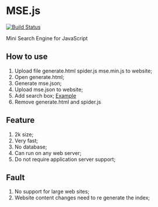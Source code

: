 # MSE.js #

[![Build Status](https://travis-ci.org/xuender/mse.js.svg)](https://travis-ci.org/xuender/mse.js)

Mini Search Engine for JavaScript

## How to use ##

1. Upload file generate.html spider.js mse.min.js to website;
2. Open generate.html;
3. Generate mse.json;
4. Upload mse.json to website;
5. Add search box; [Example](https://github.com/xuender/mse.js/blob/gh-pages/index.html)
6. Remove generate.html and spider.js

## Feature ##

1. 2k size;
2. Very fast;
3. No database;
4. Can run on any web server;
5. Do not require application server support;

## Fault ##

1. No support for large web sites;
2. Website content changes need to re generate the index;
